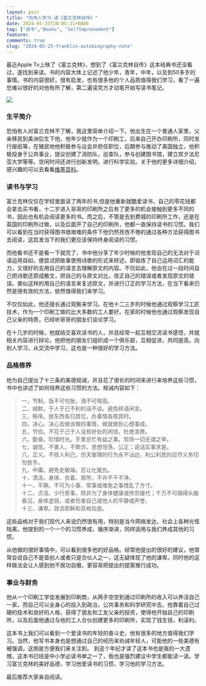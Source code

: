 ```yaml
---
layout: post
title: "向伟人学习-读《富兰克林自传》"
date: 2024-05-25T20:05:21+0800
tag: ["读书","Books", "SelfImprovement"]
feature: 
comments: true
slug: "2024-05-25-franklin-autobiography-note"
---
```


最近Apple Tv上映了《富兰克林》，想到了《富兰克林自传》这本经典书还没看过，遂找到来读。书的内容大体上记述了他少年，青年，中年，以及到50多岁的事情。书的内容很好，很有启发，也有很多他的个人品质值得我们学习，看了一遍恐难以很好的对他有所了解，第二遍读完方才动笔开始写读书笔记。

![](https://img.isming.me/image/benj-franklin.jpg)
<!--more-->

### 生平简介
恐怕有人对富兰克林不了解，我这里简单介绍一下。他出生在一个普通人家里，父亲移民到美洲后生下他，他年少就作为一个印刷工，后来自己开办印刷所，同时发行报纸等，在殖民地他积极参与议会并担任职位，后期参与推动了美国独立，他积极投身于公共事业，提议创建了消防队，巡查队，参与创建图书馆，建立宾夕法尼亚大学等等。空闲时间还进行创新发明，进行科学实验。关于他的更多详细介绍，感兴趣的可以去看看[维基百科](https://zh.wikipedia.org/wiki/%E6%9C%AC%E5%82%91%E6%98%8E%C2%B7%E5%AF%8C%E8%98%AD%E5%85%8B%E6%9E%97)。

### 读书与学习
富兰克林仅仅在学校里面读了两年的书,但是他重新就酷爱读书，自己的零花钱都会拿去买书看，十二岁进入哥哥的印刷所之后有了更多的机会接触到更多不同的书，因此也有机会阅读更多的书。而之后，不管是去到费城的印刷所工作，还是在英国的印刷所过做，以及后面开了自己的印刷所，他都一直保持读书的习惯。我们可以看到在当时获得图书很艰难的条件下他仍然孜孜不倦的通过各种方法获得图书去阅读，这启发当下的我们更应该保持终身阅读的习惯。

而他看书还不是看一下就完了，书中他分享了年少时候的他发现自己的无法对于词语运用自如，便尝试把故事使用诗歌的形式来转述，即锻炼了自己运用词汇的能力，又很好的去用自己的语言去理解原文的内容。不仅如此，他会在过一段时间自己把诗歌还原成散文，把自己的与原文对比，改正自己的错误或者发现原文的错误。类似这样的用自己的语言来复述原文，并进行订正的学习方法，在当下看来仍然是很有效的方法，依然值得我们来学习。

不仅仅如此，他还擅长通过观察来学习。在他十二三岁的时候他通过观察学习工匠技术，作为一个印刷工做的比大多数的工人要好。在家的时候他也通过观察发现自己父亲的特质，已经听哥哥的朋友们谈论学习。

在十几岁的时候，他就结交喜欢读书的人，并且经常一起互相交流读书感悟，并就相关内容进行辩论。他把他的朋友们组织成一个俱乐部，互相促进，共同提高。向别人学习，从交流中学习，这也是一种很好的学习方法。

### 品格修养
他为自己提出了十三条的美德规诫，并且花了很长的时间来进行来培养这些习惯，书中也讲述了如何培养这些习惯的方法。规诫内容如下：

> 一，节制。饭不可吃胀。酒不可喝高。  
> 二，缄默。于人于己不利的话不谈。避免碎语闲言。  
> 三，秩序。放东西各归其位，办事情各按其时。  
> 四，决心。决心去做该做的事情，做就做到心想事成。  
> 五，节俭。不花于己于人没有好处的闲钱，杜绝浪费。  
> 六，勤奋。珍惜时光。手里总忙有益之事。剪除一切无谓之举。  
> 七，诚信。不害人，不欺诈。思想坦荡，公正；说话实事求是。  
> 八，正义。不损人利己，伤天害理的行为永不沾边，利公利民的应尽义务切勿放手。  
> 九，中庸。避免走极端。忍让化冤仇。  
> 十，清洁。身体、衣着、居所，不许不干不净。  
> 十一，平静。不可为小事、常事或难免之事搅乱了方寸。  
> 十二，贞洁。少行房事，除非为了身体健康或传宗接代；千万不可搞得头脑昏沉，身体虚弱，或者伤害自己或他人的平静或声誉。  
> 十三，谦卑。效法耶稣和苏格拉底。  

这些品格对于我们现代人来说仍然很有用，特别是当今网络发达，社会上各种光怪陆离。他提到的一个一个的习惯养成，循序渐进，同样适用与我们养成其他的习惯。

从他做的很好事情中，可以看到很多他的好品格。经常他提出的很好的建议，他常常会说自己不是首创人或者只是合伙人之一，这无疑体现了他的谦卑。同时他的这样做法会让人感到他不居功自傲，更容易把提出的提案推行成功。


### 事业与财务
他从一个印刷工学徒发展到印刷商，从两手空空到通过印刷所的收入可以养活自己一家，而自己可以全身心的投入到政治，公共事务和科学研究中去。他靠着自己过硬的技术和良好的人格，获得了朋友和工友父亲的投资，使得他开始自己的印刷所，以及后面他通过与他的工人合伙创建更多的印刷所，实现了钱生钱，利滚利。

这本书上我们可以看到一个爱读书的年轻的奋斗史，他有很多的地方值得我们学习。当然，他写书本身也是想通过自己的经历来劝诫年轻人，可能他的一些美德有被强调，这倒是方便我们来关注到。
到这个年纪才读了这本书也是我的一大遗憾，这本书已经是中小学必读书单之一了，我也是强烈建议中学生都能读一读。学习富兰克林的美好品德，学习他爱读书的习惯，学习他的学习方法。

最后推荐大家亲自阅读。